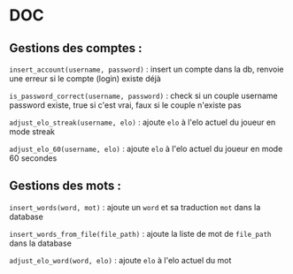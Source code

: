 # DOC 

## Gestions des comptes :


`insert_account(username, password)` : insert un compte dans la db, renvoie une erreur si le compte (login) existe déjà 

`is_password_correct(username, password)` : check si un couple username password existe, true si c'est vrai, faux si le couple n'existe pas


`adjust_elo_streak(username, elo)` : ajoute `elo` à l'elo actuel du joueur en mode streak

`adjust_elo_60(username, elo)` : ajoute `elo` à l'elo actuel du joueur en mode 60 secondes


## Gestions des mots :

`insert_words(word, mot)` : ajoute un `word` et sa traduction `mot` dans la database

`insert_words_from_file(file_path)` : ajoute la liste de mot de `file_path` dans la database

`adjust_elo_word(word, elo)` : ajoute `elo` à l'elo actuel du mot 
